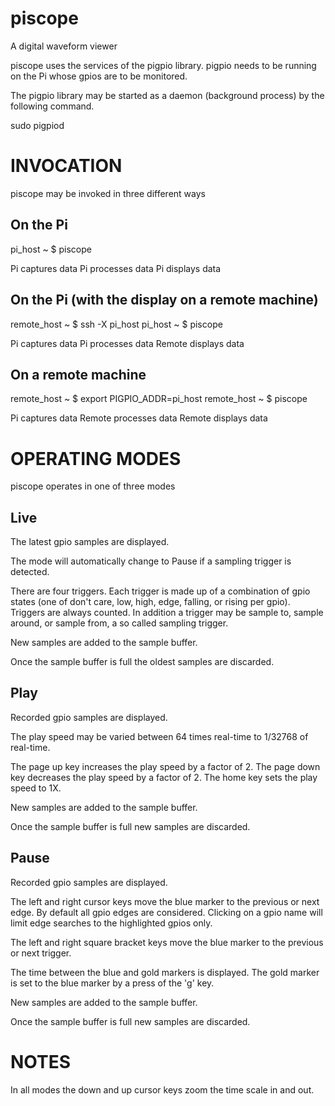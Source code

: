 # piscope
A digital waveform viewer

piscope uses the services of the pigpio library.  pigpio needs to be running on the Pi whose gpios are to be monitored.

The pigpio library may be started as a daemon (background process) by the following command.

sudo pigpiod

INVOCATION
==========

piscope may be invoked in three different ways

On the Pi
---------

pi_host ~ $ piscope

Pi captures data
Pi processes data
Pi displays data

On the Pi (with the display on a remote machine)
------------------------------------------------

remote_host ~ $ ssh -X pi_host
pi_host ~ $ piscope

Pi captures data
Pi processes data
Remote displays data

On a remote machine
-------------------

remote_host ~ $ export PIGPIO_ADDR=pi_host
remote_host ~ $ piscope

Pi captures data
Remote processes data
Remote displays data

OPERATING MODES
===============

piscope operates in one of three modes

Live
----

The latest gpio samples are displayed.

The mode will automatically change to Pause if a sampling trigger is detected.

There are four triggers.  Each trigger is made up of a combination of gpio states (one of don't care, low, high, edge, falling, or rising per gpio).  Triggers are always counted.  In addition a trigger may be sample to, sample around, or sample from, a so called sampling trigger.

New samples are added to the sample buffer.

Once the sample buffer is full the oldest samples are discarded.

Play
----

Recorded gpio samples are displayed.

The play speed may be varied between 64 times real-time to 1/32768 of real-time.

The page up key increases the play speed by a factor of 2.  The page down key decreases the play speed by a factor of 2.  The home key sets the play speed to 1X.

New samples are added to the sample buffer.

Once the sample buffer is full new samples are discarded.

Pause
-----

Recorded gpio samples are displayed.

The left and right cursor keys move the blue marker to the previous or next edge.  By default all gpio edges are considered.  Clicking on a gpio name will limit edge searches to the highlighted gpios only.

The left and right square bracket keys move the blue marker to the previous or next trigger.

The time between the blue and gold markers is displayed.  The gold marker is set to the blue marker by a press of the 'g' key.

New samples are added to the sample buffer.

Once the sample buffer is full new samples are discarded.

NOTES
=====

In all modes the down and up cursor keys zoom the time scale in and out.
